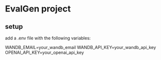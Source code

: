 # EvalGen project

## setup 
add a .env file with the following variables:

WANDB_EMAIL=your_wandb_email 
WANDB_API_KEY=your_wandb_api_key
OPENAI_API_KEY=your_openai_api_key